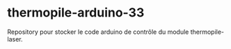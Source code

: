 # thermopile-arduino-33

Repository pour stocker le code arduino de contrôle du module thermopile-laser. 